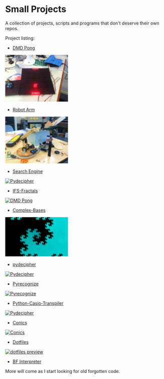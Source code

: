 Small Projects
===

A collection of projects, scripts and programs that don't deserve their own repos.


Project listing:

* <a href="dmd-pong">DMD Pong

<img src="/dmd-pong/image.jpg" alt="DMD Pong" width="200"/></a>

* <a href="robotic-arm">Robot Arm

<img src="/robotic-arm/development.jpg" alt="Robot Arm" width="200"/></a>

* <a href="Search-Engine">Search Engine

<img src="http://i.imgur.com/hUMIPwQ.png" alt="Pydecipher" width="200"/></a>

* <a href="IFS-Fractals">IFS-Fractals

<img src="http://i.imgur.com/JhOh1cK.png" alt="DMD Pong" width="200"/></a>

* <a href="Complex-Bases">Complex-Bases

<img src="/Complex-Bases/Base%20Representation/Favourites/%3C1.0%20+%201.0i%3EZ%202%5E22.jpeg" alt="1+1i" width="200"/><a/>

* <a href="pydecipher">pydecipher

<img src="http://i.imgur.com/mY0jjP7.png" alt="Pydecipher" width="200"/></a>

* <a href="Pyrecognize">Pyrecognize

<img src="https://***REMOVED***.com/img/posts/facerec.png" alt="Pyrecognize" width="200"/></a>

* <a href="Python-CBasic-Transpiler">Python-Casio-Transpiler

<img src="http://i.imgur.com/yUZrIiv.png" alt="Pydecipher" width="200"/></a>

* <a href="Conics">Conics

<img src="http://i.imgur.com/TlJuLSm.jpg" alt="Conics" width="200"/></a>

* <a href="dotfiles">Dotfiles

<img src="http://i.imgur.com/tCuR0ue.png" alt="dotfiles preview" width="200"/></a>

* <a href="bf-interpreter">BF Interpreter</a>

More will come as I start looking for old forgotten code.
